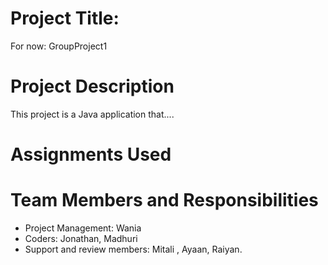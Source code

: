 # Project Title:

For now: GroupProject1


# Project Description

This project is a Java application that....

# Assignments Used


# Team Members and Responsibilities

- Project Management:  Wania
- Coders: Jonathan, Madhuri
- Support and review members: Mitali , Ayaan, Raiyan.
